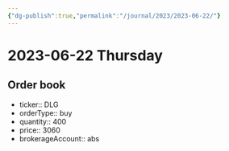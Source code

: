 ```yaml
---
{"dg-publish":true,"permalink":"/journal/2023/2023-06-22/"}
---
```


# 2023-06-22 Thursday

## Order book

- ticker:: DLG
- orderType:: buy
- quantity:: 400
- price:: 3060
- brokerageAccount:: abs
